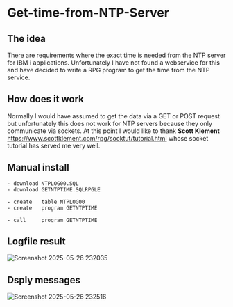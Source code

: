 # Get-time-from-NTP-Server

## The idea

There are requirements where the exact time is needed from the NTP server for IBM i applications. Unfortunately I have not found a webservice for this and have decided to write a RPG program to get the time from the NTP service.

## How does it work

Normally I would have assumed to get the data via a GET or POST request but unfortunately this does not work for NTP servers because they only communicate via sockets. At this point I would like to thank <strong>Scott Klement</strong> https://www.scottklement.com/rpg/socktut/tutorial.html whose socket tutorial has served me very well.

## Manual install

```
- download NTPLOG00.SQL
- download GETNTPTIME.SQLRPGLE

- create   table NTPLOG00 
- create   program GETNTPTIME 

- call     program GETNTPTIME
```

## Logfile result

![Screenshot 2025-05-26 232035](https://github.com/user-attachments/assets/497df5bc-848a-4136-a8a4-b7d65d01e419)

## Dsply messages

![Screenshot 2025-05-26 232516](https://github.com/user-attachments/assets/6c14548c-4916-4e58-9f6a-3fd269cfe47c)
